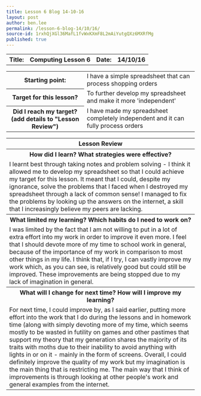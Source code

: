 ```yaml
---
title: Lesson 6 Blog 14-10-16
layout: post
author: ben.lee
permalink: /lesson-6-blog-14/10/16/
source-id: 1rxhQjXGl36MafL1fvWxKXmF8L2mAiYutgQXz6MXRfMg
published: true
---
```

<table>
  <tr>
    <th>Title:</th>
    <th> Computing Lesson 6</th>
    <th>Date:</th>
    <th>14/10/16</th>
  </tr>
</table>


<table>
  <tr>
    <th>Starting point:</th>
    <td>I have a simple spreadsheet that can process shopping orders</td>
  </tr>
  <tr>
    <th>Target for this lesson?</th>
    <td>To further develop my spreadsheet and make it more 'independent'</td>
  </tr>
  <tr>
    <th>Did I reach my target? 
(add details to "Lesson Review")</th>
    <td> I have made my spreadsheet completely independent and it can fully process orders</td>
  </tr>
</table>


<table>
  <tr>
    <th>Lesson Review</th>
  </tr>
  <tr>
    <th>How did I learn? What strategies were effective? </th>
  </tr>
  <tr>
    <td>I learnt best through taking notes and problem solving - I think it allowed me to develop my spreadsheet so that I could achieve my target for this lesson. It meant that I could, despite my ignorance, solve the problems that I faced when I destroyed my spreadsheet through a lack of common sense! I managed to fix the problems by looking up the answers on the internet, a skill that I increasingly believe my peers are lacking.</td>
  </tr>
  <tr>
    <th>What limited my learning? Which habits do I need to work on? </th>
  </tr>
  <tr>
    <td>I was limited by the fact that I am not willing to put in a lot of extra effort into my work in order to improve it even more. I feel that I should devote more of my time to school work in general, because of the importance of my work in comparison to most other things in my life. I think that, if I try, I can vastly improve my work which, as you can see, is relatively good but could still be improved. These improvements are being stopped due to my lack of imagination in general.</td>
  </tr>
  <tr>
    <th>What will I change for next time? How will I improve my learning?</th>
  </tr>
  <tr>
    <td>For next time, I could improve by, as I said earlier, putting more effort into the work that I do during the lessons and in homework time (along with simply devoting more of my time, which seems mostly to be wasted in futility on games and other pastimes that support my theory that my generation shares the majority of its traits with moths due to their inability to avoid anything with lights in or on it - mainly in the form of screens. Overall, I could definitely improve the quality of my work but my imagination is the main thing that is restricting me. The main way that I think of improvements is through looking at other people's work and general examples from the internet.</td>
  </tr>
</table>


